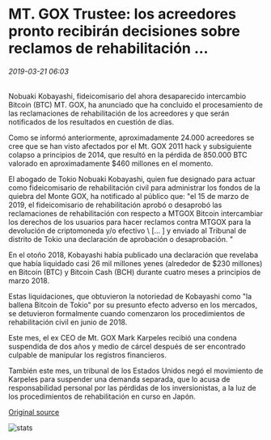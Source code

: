 # MT. GOX Trustee: los acreedores pronto recibirán decisiones sobre reclamos de rehabilitación ...

###### 2019-03-21 06:03

Nobuaki Kobayashi, fideicomisario del ahora desaparecido intercambio Bitcoin (BTC) MT. GOX, ha anunciado que ha concluido el procesamiento de las reclamaciones de rehabilitación de los acreedores y que serán notificados de los resultados en cuestión de días.

Como se informó anteriormente, aproximadamente 24.000 acreedores se cree que se han visto afectados por el Mt. GOX 2011 hack y subsiguiente colapso a principios de 2014, que resultó en la pérdida de 850.000 BTC valorado en aproximadamente $460 millones en el momento.

El abogado de Tokio Nobuaki Kobayashi, quien fue designado para actuar como fideicomisario de rehabilitación civil para administrar los fondos de la quiebra del Monte GOX, ha notificado al público que: "el 15 de marzo de 2019, el fideicomisario de rehabilitación aprobó o desaprobó las reclamaciones de rehabilitación con respecto a MTGOX Bitcoin intercambiar los derechos de los usuarios para hacer reclamos contra MTGOX para la devolución de criptomoneda y/o efectivo \ [... \] y enviado al Tribunal de distrito de Tokio una declaración de aprobación o desaprobación. "

En el otoño 2018, Kobayashi había publicado una declaración que revelaba que había liquidado casi 26 mil millones yenes (alrededor de $230 millones) en Bitcoin (BTC) y Bitcoin Cash (BCH) durante cuatro meses a principios de marzo 2018.

Estas liquidaciones, que obtuvieron la notoriedad de Kobayashi como "la ballena Bitcoin de Tokio" por su presunto efecto adverso en los mercados, se detuvieron formalmente cuando comenzaron los procedimientos de rehabilitación civil en junio de 2018.

Este mes, el ex CEO de Mt. GOX Mark Karpeles recibió una condena suspendida de dos años y medio de cárcel después de ser encontrado culpable de manipular los registros financieros.

También este mes, un tribunal de los Estados Unidos negó el movimiento de Karpeles para suspender una demanda separada, que lo acusa de responsabilidad personal por las pérdidas de los inversionistas, a la luz de los procedimientos de rehabilitación en curso en Japón.

[Original source](https://cointelegraph.com/news/mt-gox-trustee-creditors-will-soon-receive-decisions-over-rehabilitation-claims)

![stats](https://c.statcounter.com/11760860/0/a89fa40b/1/ "stats")